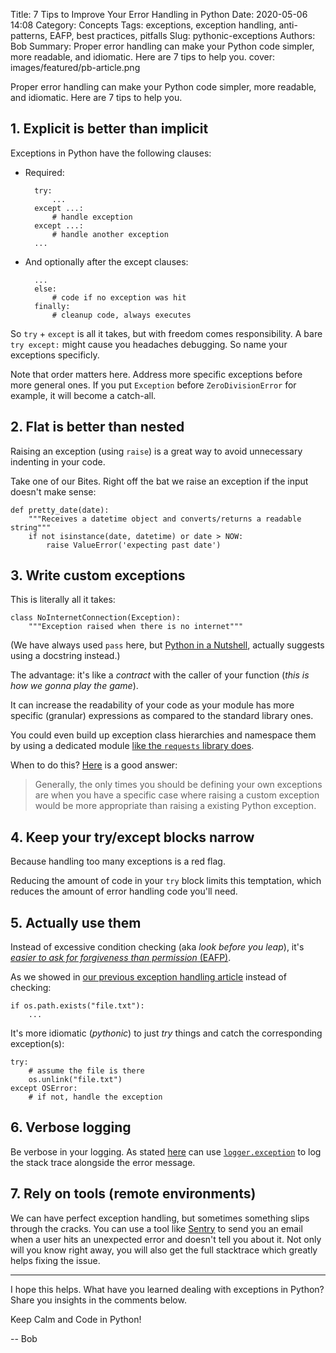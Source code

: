 Title: 7 Tips to Improve Your Error Handling in Python
Date: 2020-05-06 14:08
Category: Concepts
Tags: exceptions, exception handling, anti-patterns, EAFP, best practices, pitfalls
Slug: pythonic-exceptions
Authors: Bob
Summary: Proper error handling can make your Python code simpler, more readable, and idiomatic. Here are 7 tips to help you.
cover: images/featured/pb-article.png

Proper error handling can make your Python code simpler, more readable, and idiomatic. Here are 7 tips to help you.

## 1. Explicit is better than implicit

Exceptions in Python have the following clauses:

- Required:

		try:
			...
		except ...:
			# handle exception
		except ...:
			# handle another exception
		...

- And optionally after the except clauses:

		...
		else:
			# code if no exception was hit
		finally:
			# cleanup code, always executes

So `try` + `except` is all it takes, but with freedom comes responsibility. A bare `try except:` might cause you headaches debugging. So name your exceptions specificly.

Note that order matters here. Address more specific exceptions before more general ones. If you put `Exception` before `ZeroDivisionError` for example, it will become a catch-all.

## 2. Flat is better than nested

Raising an exception (using `raise`) is a great way to avoid unnecessary indenting in your code.

Take one of our Bites. Right off the bat we raise an exception if the input doesn't make sense:

	def pretty_date(date):
		"""Receives a datetime object and converts/returns a readable string"""
		if not isinstance(date, datetime) or date > NOW:
			raise ValueError('expecting past date')

## 3. Write custom exceptions

This is literally all it takes:

	class NoInternetConnection(Exception):
		"""Exception raised when there is no internet"""

(We have always used `pass` here, but [Python in a Nutshell](http://www.amazon.com/dp/B06Y4DVSBM/?tag=pyb0f-20), actually suggests using a docstring instead.)

The advantage: it's like a _contract_ with the caller of your function (_this is how we gonna play the game_).

It can increase the readability of your code as your module has more specific (granular) expressions as compared to the standard library ones.

You could even build up exception class hierarchies and namespace them by using a dedicated module [like the `requests` library does](https://github.com/psf/requests/blob/master/requests/exceptions.py).

When to do this? [Here](https://stackoverflow.com/a/43772787) is a good answer:

> Generally, the only times you should be defining your own exceptions are when you have a specific case where raising a custom exception would be more appropriate than raising a existing Python exception.

## 4. Keep your try/except blocks narrow

Because handling too many exceptions is a red flag.

Reducing the amount of code in your `try` block limits this temptation, which reduces the amount of error handling code you'll need.

## 5. Actually use them

Instead of excessive condition checking (aka _look before you leap_), it's [_easier to ask for forgiveness than permission_ (EAFP)](https://docs.python.org/3.4/glossary.html).

As we showed in [our previous exception handling article](https://pybit.es/error_handling.html) instead of checking:

	if os.path.exists("file.txt"):
		...

It's more idiomatic (_pythonic_) to just _try_ things and catch the corresponding exception(s):

	try:
		# assume the file is there
		os.unlink("file.txt")
	except OSError:
		# if not, handle the exception

## 6. Verbose logging

Be verbose in your logging. As stated [here](https://stackoverflow.com/a/5191885) can use [`logger.exception`](https://docs.python.org/3/library/logging.html#logging.Logger.exception) to log the stack trace alongside the error message.

## 7. Rely on tools (remote environments)

We can have perfect exception handling, but sometimes something slips through the cracks. You can use a tool like [Sentry](https://sentry.io/welcome/) to send you an email when a user hits an unexpected error and doesn't tell you about it. Not only will you know right away, you will also get the full stacktrace which greatly helps fixing the issue.

---

I hope this helps. What have you learned dealing with exceptions in Python? Share you insights in the comments below.

Keep Calm and Code in Python!

-- Bob
